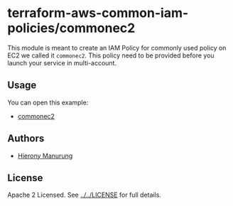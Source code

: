 # terraform-aws-common-iam-policies/commonec2
This module is meant to create an IAM Policy for commonly used policy on EC2 we called it `commonec2`. This policy need to be provided before you launch your service in multi-account.

## Usage

You can open this example:
- [commonec2](https://github.com/traveloka/terraform-aws-common-iam-policies/tree/master/examples/commonec2)

## Authors
- [Hierony Manurung](https://github.com/HieronyM)

## License
Apache 2 Licensed. See [../../LICENSE](../../LICENSE) for full details.
